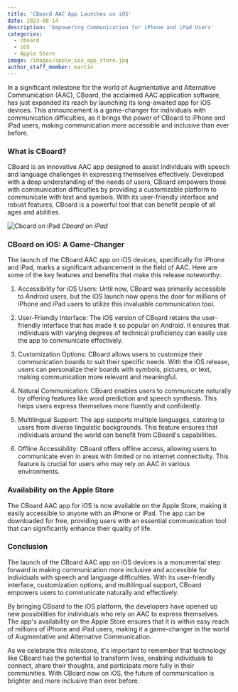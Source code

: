 ```yaml
---
title: 'CBoard AAC App Launches on iOS'
date: 2023-08-14
description: 'Empowering Communication for iPhone and iPad Users'
categories:
  - cboard
  - iOS
  - Apple Store
image: /images/apple_ios_app_store.jpg
author_staff_member: martin
---
```

In a significant milestone for the world of Augmentative and Alternative Communication (AAC), CBoard, the acclaimed AAC application software, has just expanded its reach by launching its long-awaited app for iOS devices. This announcement is a game-changer for individuals with communication difficulties, as it brings the power of CBoard to iPhone and iPad users, making communication more accessible and inclusive than ever before.

### **What is CBoard?**

CBoard is an innovative AAC app designed to assist individuals with speech and language challenges in expressing themselves effectively. Developed with a deep understanding of the needs of users, CBoard empowers those with communication difficulties by providing a customizable platform to communicate with text and symbols. With its user-friendly interface and robust features, CBoard is a powerful tool that can benefit people of all ages and abilities.

![Cboard on iPad](/images/app/water-ipad-english.png)
*Cboard on iPad*

### **CBoard on iOS: A Game-Changer**

The launch of the CBoard AAC app on iOS devices, specifically for iPhone and iPad, marks a significant advancement in the field of AAC. Here are some of the key features and benefits that make this release noteworthy:

1. Accessibility for iOS Users: Until now, CBoard was primarily accessible to Android users, but the iOS launch now opens the door for millions of iPhone and iPad users to utilize this invaluable communication tool.

2. User-Friendly Interface: The iOS version of CBoard retains the user-friendly interface that has made it so popular on Android. It ensures that individuals with varying degrees of technical proficiency can easily use the app to communicate effectively.

3. Customization Options: CBoard allows users to customize their communication boards to suit their specific needs. With the iOS release, users can personalize their boards with symbols, pictures, or text, making communication more relevant and meaningful.

4. Natural Communication: CBoard enables users to communicate naturally by offering features like word prediction and speech synthesis. This helps users express themselves more fluently and confidently.

5. Multilingual Support: The app supports multiple languages, catering to users from diverse linguistic backgrounds. This feature ensures that individuals around the world can benefit from CBoard's capabilities.

6. Offline Accessibility: CBoard offers offline access, allowing users to communicate even in areas with limited or no internet connectivity. This feature is crucial for users who may rely on AAC in various environments.

### **Availability on the Apple Store**

The CBoard AAC app for iOS is now available on the Apple Store, making it easily accessible to anyone with an iPhone or iPad. The app can be downloaded for free, providing users with an essential communication tool that can significantly enhance their quality of life.

### **Conclusion**

The launch of the CBoard AAC app on iOS devices is a monumental step forward in making communication more inclusive and accessible for individuals with speech and language difficulties. With its user-friendly interface, customization options, and multilingual support, CBoard empowers users to communicate naturally and effectively.

By bringing CBoard to the iOS platform, the developers have opened up new possibilities for individuals who rely on AAC to express themselves. The app's availability on the Apple Store ensures that it is within easy reach of millions of iPhone and iPad users, making it a game-changer in the world of Augmentative and Alternative Communication.

As we celebrate this milestone, it's important to remember that technology like CBoard has the potential to transform lives, enabling individuals to connect, share their thoughts, and participate more fully in their communities. With CBoard now on iOS, the future of communication is brighter and more inclusive than ever before.